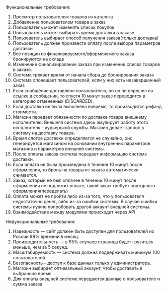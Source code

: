 Функциональные требования:
1.	Просмотр пользователем товаров из каталога
2.	Добавление пользователем товара в заказ
3.	Пользователь может изменять список покупок
4.	Пользователь может выбирать время доставки в заказе
5.	Пользователь выбирает способ получения заказа(только доставка)
6.	Пользователь должен произвести оплату после выбора параметров доставки
7.	Все позиции из финализируемого/оформляемого заказа бронируются на складе
8.	Изменение финализирование заказа при изменение списка товаров в заказе.
9.	Система трекает время от начала сбора до бронирования заказа
10.	Система оповещает пользователей, если у них есть незавершенный заказ
11.	Если сообщение доставлено пользователю, но он не перешел по ссылке в сообщении, то спустя 10 минут заказ переводится в категорию отмененных (DISCARDED).
12.	Если доставка не была выполнена вовремя, то производится рефанд стоимости.
13.	Магазин передает обязанности по доставке товара внешнему исполнителю. Внешняя система здесь эмулирует работу этого исполнителя - курьерской службы. Магазин делает запрос в систему на доставку товара.
14. Время слотов доставки определяется не случайно, оно генерируется магазином на основании внутренних параметров магазина и параметров внешней системы.
15.	После оплаты заказа система передает информацию системе доставки. 
16.  Если оплата не была произведена в течение 10 минут после оформления, то бронь на товары из заказа автоматически снимается.
17.   Заказ, который не был оплачен в течении 10 минут после оформления не подлежит оплате, такой заказ требует повторного оформления(переделать)
18. Оплата может не пройти либо из-за того, что у пользователя недостаточно денег, либо из-за ошибки системы. В случае ошибки системы нужно попробовать другой аккаунт внешней системы.
19. Взаимодействие между модулями происходит через API.

 


Нефункциональные требования:
1.  Надежность — сайт должен быть доступен для пользователей из России 99% времени в месяц.
2. Производительность — в 95% случаев страница будет грузиться меньше, чем за 5 секунд.
3. Масштабируемость — система должна поддерживать минимум 100 пользователей. 
4. Безопасность - доступ к базе данных только у администратора. 
5. Магазин выбирает оптимальный аккаунт, чтобы доставить в выбранное время.
6. Для оплаты внешней системе передаются данные о пользователе и сумма заказа.
